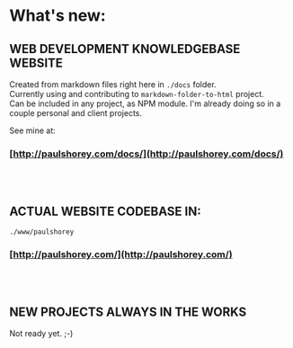 # What's new:

## WEB DEVELOPMENT KNOWLEDGEBASE WEBSITE
Created from markdown files right here in `./docs` folder.  
Currently using and contributing to `markdown-folder-to-html` project.  
Can be included in any project, as NPM module. I'm already doing so in a couple personal and client projects.  
  
See mine at:
### [http://paulshorey.com/docs/](http://paulshorey.com/docs/)  
<br /><br />    


## ACTUAL WEBSITE CODEBASE IN:
```
./www/paulshorey
```
### [http://paulshorey.com/](http://paulshorey.com/)  
<br /><br />    

## NEW PROJECTS ALWAYS IN THE WORKS   
Not ready yet. ;-)  

